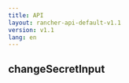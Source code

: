 ```yaml
---
title: API
layout: rancher-api-default-v1.1
version: v1.1
lang: en
---
```


## changeSecretInput





